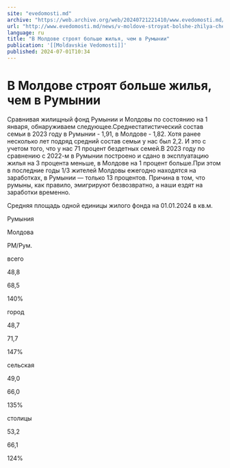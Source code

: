 ```yaml
---
site: "evedomosti.md"
archive: "https://web.archive.org/web/20240721221410/www.evedomosti.md/news/v-moldove-stroyat-bolshe-zhilya-chem-v-rumynii"
url: "http://www.evedomosti.md/news/v-moldove-stroyat-bolshe-zhilya-chem-v-rumynii"
language: ru
title: "В Молдове строят больше жилья, чем в Румынии"
publication: '[[Moldavskie Vedomosti]]'
published: 2024-07-01T10:34
---
```


# В Молдове строят больше жилья, чем в Румынии

Сравнивая жилищный фонд Румынии и Молдовы по состоянию на 1 января, обнаруживаем следующее.Среднестатистический состав семьи в 2023 году в Румынии - 1,91, в Молдове - 1,82. Хотя ранее несколько лет подряд средний состав семьи у нас был 2,2. И это с учетом того, что у нас 71 процент бездетных семей.В 2023 году по сравнению с 2022-м в Румынии построено и сдано в эксплуатацию жилья на 3 процента меньше, в Молдове на 1 процент больше.При этом в последние годы 1/3 жителей Молдовы ежегодно находятся на заработках, в Румынии — только 13 процентов. Причина в том, что румыны, как правило, эмигрируют безвозвратно, а наши ездят на заработки временно.

Средняя площадь одной единицы жилого фонда на 01.01.2024 в кв.м.

Румыния

Mолдова

РМ/Рум.

всего

48,8

68,5

140%

город

48,7

71,7

147%

сельская

49,0

66,0

135%

cтолицы

53,2

66,1

124%